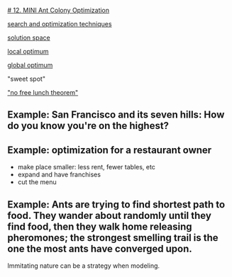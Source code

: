 [# 12. MINI Ant Colony Optimization](http://dataskeptic.com/epnotes/ant-colony-optimization.php)

[search and optimization techniques](https://en.m.wikipedia.org/wiki/Mathematical_optimization)

[solution space](https://en.m.wikipedia.org/wiki/Mathematical_optimization)

[local optimum](https://en.m.wikipedia.org/wiki/Local_optimum)

[global optimum](https://en.m.wikipedia.org/wiki/Maxima_and_minima)

"sweet spot"

["no free lunch theorem"](https://en.m.wikipedia.org/wiki/No_free_lunch_theorem)

## Example: San Francisco and its seven hills: How do you know you're on the highest?

## Example: optimization for a restaurant owner

* make place smaller: less rent, fewer tables, etc
* expand and have franchises
* cut the menu


## Example: Ants are trying to find shortest path to food. They wander about randomly until they find food, then they walk home releasing pheromones; the strongest smelling trail is the one the most ants have converged upon. 

Immitating nature can be a strategy when modeling. 
